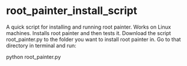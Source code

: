 # root_painter_install_script
A quick script for installing and running root painter. Works on Linux machines. Installs root painter and then tests it. Download the script root_painter.py to the folder you want to install root painter in. Go to that directory in terminal and run:

python root_painter.py
